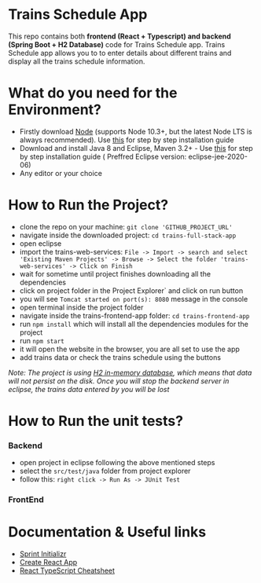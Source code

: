 # Trains Schedule App

This repo contains both **frontend (React + Typescript) and backend (Spring Boot + H2 Database)** code for Trains Schedule app. Trains Schedule app allows you to to enter details about different trains and display all the trains schedule information.

# What do you need for the Environment?
* Firstly download [Node](https://nodejs.org/) (supports Node 10.3+, but the latest Node LTS is always recommended). Use [this](https://www.youtube.com/playlist?list=PLBBog2r6uMCQN4X3Aa_jM9qVjgMCHMWx6) for step by step installation guide 
*  Download and install Java 8 and Eclipse, Maven 3.2+ - Use [this](https://www.youtube.com/playlist?list=PLBBog2r6uMCSmMVTW_QmDLyASBvovyAO3) for step by step installation guide ( Preffred Eclipse version: eclipse-jee-2020-06)
* Any editor or your choice

# How to Run the Project?
* clone the repo on your machine: `git clone 'GITHUB_PROJECT_URL'`
* navigate inside the downloaded project: `cd trains-full-stack-app`
* open eclipse
* import the trains-web-services: `File -> Import -> search and select 'Existing Maven Projects' -> Browse -> Select the folder 'trains-web-services' -> Click on Finish`
* wait for sometime until project finishes downloading all the dependencies
* click on project folder in the Project Explorer` and click on run button
* you will see `Tomcat started on port(s): 8080` message in the console
* open terminal inside the project folder
* navigate inside the trains-frontend-app folder: `cd trains-frontend-app`
* run `npm install` which will install all the dependencies modules for the project
* run `npm start`
* it will open the website in the browser, you are all set to use the app
* add trains data or check the trains schedule using the buttons

_Note: The project is using [H2 in-memory database](https://www.h2database.com/html/main.html), which means that data will not persist on the disk. 
Once you will stop the backend server in eclipse, the trains data entered by you will be lost_ 

# How to Run the unit tests?

### Backend
* open project in eclipse following the above mentioned steps
* select the `src/test/java` folder from project explorer
* follow this: `right click -> Run As -> JUnit Test`

### FrontEnd



# Documentation & Useful links
* [Sprint Initializr](https://start.spring.io/)
* [Create React App](https://create-react-app.dev/docs/getting-started/)
* [React TypeScript Cheatsheet](https://react-typescript-cheatsheet.netlify.app/docs/basic/setup)
